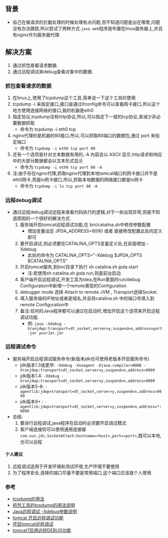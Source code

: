 ## 背景

* 自己在做请求的拦截处理的时候处理有点问题,但不知道问题是出在哪里,问题没有办法跟踪,所以尝试了两种方式.`java web`程序是布置在linux服务器上,并且有nginx作为服务器代理. 

## 解决方案  

1.  通过抓包查看请求数据.
2.  通过远程调试来debug查看对象中的数据.

### 抓包查看请求的数据

1. 在linux上,使用了tcpdump这个工具,简单说一下这个工具的使用
2. tcpdump -i 来指定接口,接口是通过ifconfig命令可以查看网卡接口,所以这个地方使用连接网络的接口,我的机器是eth0
3. 指定协议,tcpdump没有http协议,所以,可以指定下一层的tcp协议,来减少非必要数据抓取
   * 命令为  tcpdump -i eth0 tcp
4. nginx代理的是机器的80接口,所以,可以抓取80端口的数据包,通过 port 来指定端口
   * 命令为  `tcpdump -i eth0 tcp port 80`
5. 还有一个选项是针对文本数据有用的,-A 內容会以 ASCII 显示,http请求和响应中的大部分数据都会以文本形式显示
   * 命令为  `tcpdump -i eth0 tcp port 80 -A`
6. 注:由于存在nginx代理,抓取nginx代理到本地tomcat端口的网卡接口并不是eth0网卡,而是lo网卡接口,所以,抓取本地数据的网络接口都是lo网卡
   * 命令为 `tcpdump -i lo tcp port 80 -A`

### 远程debug调试

*  通过远程debug调试远程来查看代码执行的逻辑,对于一些出现异常,但是不知道原因的一个很好的解决方式.
   1. 服务端开启tomcat远程调试功能,在 bin/catalina.sh中修改参数配置
      * 增加变量设定 JPDA_ADDRESS=8090 或者 直接修改配置此处的定义即可
   2. 要开启调试,则必须要在CATALINA_OPTS变量定义处,在前面增加 -Xdebug 
      * 此处的命令为 CATALINA_OPTS="-Xdebug $JPDA_OPTS $CATALINA_OPTS" 
   3. 开启tomcat服务,到bin/目录下执行 sh catalina.sh jpda start 
      * 注:若使用sh catalina.sh jpda run,则是前台启动
   4. 客户端开启远程调试,开发工具为idea,在Run里面的run/debug Configuration中新增一个remote类型的Configuration
   5. debugger mode 选择 Attach to remote JVM , Transport选择Socket.
   6. 填入服务端的IP地址或者是域名,并且将catalina.sh 中的端口号填入到remote Configuration中
   7. 备注:任何的Java程序都可以通过在启动时,增加开启这个选项来开启远程调试功能.
      * 例: `java -Xdebug -Xrunjdwp:transport=dt_socket,server=y,suspend=n,address=port -jar yourJar.jar`

### 远程调试命令 

* 服务端开启远程调试服务命令(新版本jdk也可使用老版本开启服务命令)
   * jdk版本1.3或更早: `-Xdebug -Xnoagent -Djava.compiler=NONE -Xrunjdwp:transport=dt_socket,server=y,suspend=n,address=9099`
   * jdk版本1.4: `-Xdebug -Xrunjdwp:transport=dt_socket,server=y,suspend=n,address=9099`
   * jdk版本5-8: `-agentlib:jdwp=transport=dt_socket,server=y,suspend=n,address=9099`
   * jdk版本9+ : `-agentlib:jdwp=transport=dt_socket,server=y,suspend=n,address=*:9099`
* 总结:
   1. 要进行远程调试,java程序在启动时必须要开启调试模式
   2. 客户端连接则可以使用通用连接器 `com.sun.jdi.SocketAttach:hostname=<host>,port=<port>`,既可以本地,也可以远程
   
#### 个人建议

1. 远程调试适用于开发环境和测试环境,生产环境不要使用
2. 为了程序安全,选择的端口尽量不要是常用端口,这个端口应该就个人使用
   
### 参考  

* [tcpdump的用法](https://www.cnblogs.com/maifengqiang/p/3863168.html)
* [抓包工具的tcpdump的用法说明](https://www.cnblogs.com/f-ck-need-u/p/7064286.html)
* [Java远程调试 -Xdebug参数说明](https://blog.csdn.net/lantian0802/article/details/40299377)
* [tomcat 开启远程调试功能](https://blog.csdn.net/sqiucheng/article/details/78488211)
* [开启tomcat远程调试](http://www.07net01.com/2016/11/1721293.html)
* [tomcat7启用远程DEBUG功能](https://blog.csdn.net/yztezhl/article/details/79026404)
